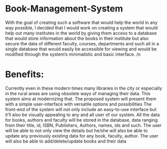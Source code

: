# Book-Management-System
 With the goal of creating such a software that would help the world in any way possible, I decided that I would work on creating a system that would help out many institutes in the world by giving them access to a database that would store information about the books in their institute but also secure the data of different faculty, courses, departments and such all in a single database that would easily be accessible for viewing and would be modified through the system’s minimalistic and basic interface.
 /n
# Benefits: 	
 Currently even in these modern times many libraries in the city or especially in the rural areas are using obsolete ways of managing their data. This system aims at modernizing that.
The proposed system will present them with a simple user-interface with versatile options and possibilities
The front-end of the system will not only include an easy-to-use interface but it’ll also be visually appealing to any and all user of our system.
All the data for books, authors and faculty will be stored in the database, data ranging from their title, id, ISBN, Publishers, Authors, names, ids and such.
The user will be able to not only view the details but he/she will also be able to update any previously existing data for any book, faculty, author.
The user will also be able to add/delete/update books and their data
